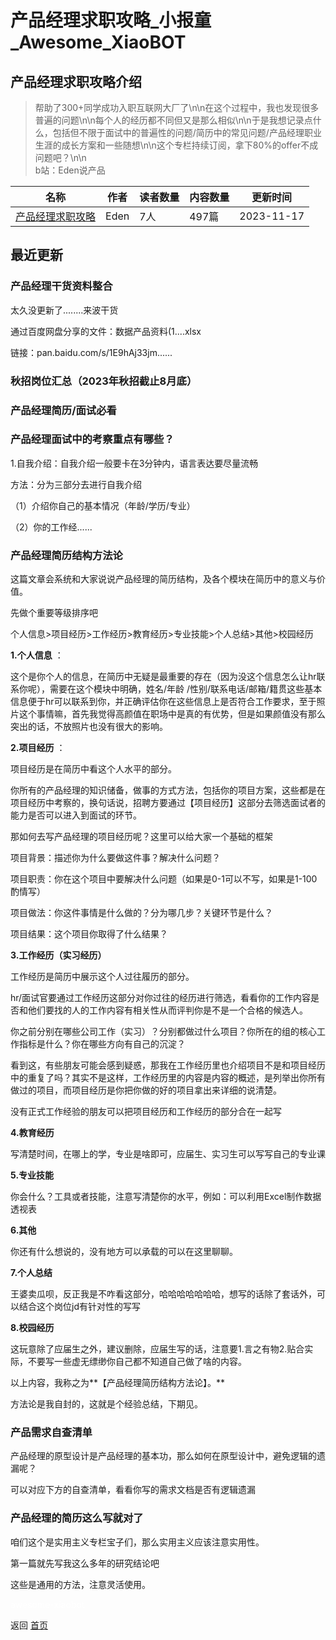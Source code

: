 # 产品经理求职攻略_小报童_Awesome_XiaoBOT

## 产品经理求职攻略介绍
> 帮助了300+同学成功入职互联网大厂了\n\n在这个过程中，我也发现很多普遍的问题\n\n每个人的经历都不同但又是那么相似\n\n于是我想记录点什么，包括但不限于面试中的普遍性的问题/简历中的常见问题/产品经理职业生涯的成长方案和一些随想\n\n这个专栏持续订阅，拿下80%的offer不成问题吧？\n\n  
b站：Eden说产品  
  


|名称|作者|读者数量|内容数量|更新时间|
|---|---|---|---|---|
|[产品经理求职攻略](https://xiaobot.net/p/edenscp?refer=0b133df9-27dc-423b-8101-639049001c13)|Eden|7人|497篇|2023-11-17|

## 最近更新
### 产品经理干货资料整合

太久没更新了........来波干货

通过百度网盘分享的文件：数据产品资料(1....xlsx

链接：pan.baidu.com/s/1E9hAj33jm......

### 秋招岗位汇总（2023年秋招截止8月底）

### 产品经理简历/面试必看

### 产品经理面试中的考察重点有哪些？

1.自我介绍：自我介绍一般要卡在3分钟内，语言表达要尽量流畅

方法：分为三部分去进行自我介绍

（1）介绍你自己的基本情况（年龄/学历/专业）

（2）你的工作经......

### 产品经理简历结构方法论

这篇文章会系统和大家说说产品经理的简历结构，及各个模块在简历中的意义与价值。

先做个重要等级排序吧

个人信息>项目经历>工作经历>教育经历>专业技能>个人总结>其他>校园经历

**1.个人信息** ：

这个是你个人的信息，在简历中无疑是最重要的存在（因为没这个信息怎么让hr联系你呢），需要在这个模块中明确，姓名/年龄
/性别/联系电话/邮箱/籍贯这些基本信息便于hr可以联系到你，并正确评估你在这些信息上是否符合工作要求，至于照片这个事情嘛，首先我觉得高颜值在职场中是真的有优势，但是如果颜值没有那么突出的话，不放照片也没有很大的影响。

**2.项目经历** ：

项目经历是在简历中看这个人水平的部分。

你所有的产品经理的知识储备，做事的方式方法，包括你的项目方案，这些都是在项目经历中考察的，换句话说，招聘方要通过【项目经历】这部分去筛选面试者的能力是否可以进入到面试的环节。

那如何去写产品经理的项目经历呢？这里可以给大家一个基础的框架

项目背景：描述你为什么要做这件事？解决什么问题？

项目职责：你在这个项目中要解决什么问题（如果是0-1可以不写，如果是1-100酌情写）

项目做法：你这件事情是什么做的？分为哪几步？关键环节是什么？

项目结果：这个项目你取得了什么结果？

**3.工作经历（实习经历）**

工作经历是简历中展示这个人过往履历的部分。

hr/面试官要通过工作经历这部分对你过往的经历进行筛选，看看你的工作内容是否和他们要找的人的工作内容有相关性从而评判你是不是一个合格的候选人。

你之前分别在哪些公司工作（实习）？分别都做过什么项目？你所在的组的核心工作指标是什么？你在哪些方向有自己的沉淀？

看到这，有些朋友可能会感到疑惑，那我在工作经历里也介绍项目不是和项目经历中的重复了吗？其实不是这样，工作经历里的内容是内容的概述，是列举出你所有做过的项目，而项目经历是你把你做的好的项目拿出来详细的说清楚。

没有正式工作经验的朋友可以把项目经历和工作经历的部分合在一起写

**4.教育经历**

写清楚时间，在哪上的学，专业是啥即可，应届生、实习生可以写写自己的专业课

**5.专业技能**

你会什么？工具或者技能，注意写清楚你的水平，例如：可以利用Excel制作数据透视表

**6.其他**

你还有什么想说的，没有地方可以承载的可以在这里聊聊。

**7.个人总结**

王婆卖瓜呗，反正我是不咋看这部分，哈哈哈哈哈哈哈，想写的话除了套话外，可以结合这个岗位jd有针对性的写写

**8.校园经历**

这玩意除了应届生之外，建议删除，应届生写的话，注意要1.言之有物2.贴合实际，不要写一些虚无缥缈你自己都不知道自己做了啥的内容。

以上内容，我称之为**【产品经理简历结构方法论】。**

方法论是我自封的，这就是个经验总结，下期见。

### 产品需求自查清单

产品经理的原型设计是产品经理的基本功，那么如何在原型设计中，避免逻辑的遗漏呢？

可以对应下方的自查清单，看看你写的需求文档是否有逻辑遗漏

### 产品经理的简历这么写就对了

咱们这个是实用主义专栏宝子们，那么实用主义应该注意实用性。

第一篇就先写我这么多年的研究结论吧

这些是通用的方法，注意灵活使用。


<a href="https://github.com/Reno9527/awesome-xiaobot" style="color: white; text-decoration: none;">awesome-xiaobot</a>

返回 [首页](../README.md)
